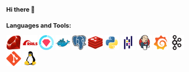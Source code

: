 ### Hi there 👋

<h3 align="left">Languages and Tools:</h3>
<p align="left">
  </a> <img src="https://github.com/devicons/devicon/blob/55609aa5bd817ff167afce0d965585c92040787a/icons/ruby/ruby-original.svg" alt="git" width="40" height="40"/> 
  </a> <img src="https://github.com/devicons/devicon/blob/55609aa5bd817ff167afce0d965585c92040787a/icons/rails/rails-plain-wordmark.svg" alt="git" width="40" height="40"/> 
  </a> <img src="https://github.com/devicons/devicon/blob/55609aa5bd817ff167afce0d965585c92040787a/icons/rspec/rspec-original.svg" alt="git" width="40" height="40"/>
  </a> <img src="https://github.com/devicons/devicon/blob/55609aa5bd817ff167afce0d965585c92040787a/icons/docker/docker-original.svg" alt="git" width="40" height="40"/>
  </a> <img src="https://github.com/devicons/devicon/blob/55609aa5bd817ff167afce0d965585c92040787a/icons/postgresql/postgresql-original.svg" alt="git" width="40" height="40"/> 
  </a> <img src="https://github.com/devicons/devicon/blob/55609aa5bd817ff167afce0d965585c92040787a/icons/redis/redis-original.svg" alt="git" width="40" height="40"/> 
  </a> <img src="https://github.com/devicons/devicon/blob/55609aa5bd817ff167afce0d965585c92040787a/icons/python/python-original.svg" alt="git" width="40" height="40"/> 
  </a> <img src="https://github.com/devicons/devicon/blob/55609aa5bd817ff167afce0d965585c92040787a/icons/pandas/pandas-original.svg" alt="git" width="40" height="40"/>
  </a> <img src="https://github.com/devicons/devicon/blob/55609aa5bd817ff167afce0d965585c92040787a/icons/jenkins/jenkins-original.svg" alt="git" width="40" height="40"/> 
  </a> <img src="https://github.com/devicons/devicon/blob/55609aa5bd817ff167afce0d965585c92040787a/icons/grafana/grafana-original.svg" alt="git" width="40" height="40"/> 
  </a> <img src="https://github.com/devicons/devicon/blob/55609aa5bd817ff167afce0d965585c92040787a/icons/apachekafka/apachekafka-original.svg" alt="git" width="40" height="40"/> 
  </a> <img src="https://github.com/devicons/devicon/blob/55609aa5bd817ff167afce0d965585c92040787a/icons/git/git-original.svg" alt="git" width="40" height="40"/> 
  </a> <img src="https://github.com/devicons/devicon/blob/55609aa5bd817ff167afce0d965585c92040787a/icons/linux/linux-original.svg" alt="linux" width="40" height="40"/>
</p>


